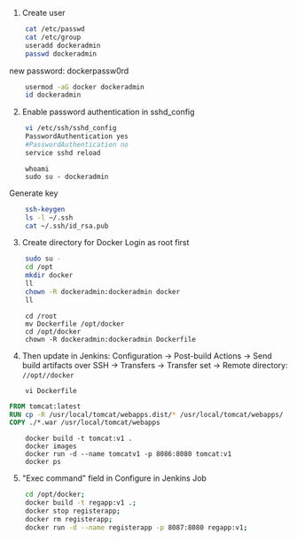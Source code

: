 1. Create user
````sh
    cat /etc/passwd
    cat /etc/group
    useradd dockeradmin
    passwd dockeradmin
````
new password: dockerpassw0rd
```sh
    usermod -aG docker dockeradmin
    id dockeradmin
```

2. Enable password authentication in sshd_config
````sh
    vi /etc/ssh/sshd_config
    PasswordAuthentication yes
    #PasswordAuthentication no
    service sshd reload
````
````shell
    whoami
    sudo su - dockeradmin
````
Generate key
````sh
    ssh-keygen
    ls -l ~/.ssh
    cat ~/.ssh/id_rsa.pub
````

3. Create directory for Docker
Login as root first
````sh
    sudo su -
    cd /opt
    mkdir docker
    ll
    chown -R dockeradmin:dockeradmin docker
    ll
````
````shell
    cd /root
    mv Dockerfile /opt/docker
    cd /opt/docker
    chown -R dockeradmin:dockeradmin Dockerfile
````

4. Then update in Jenkins: 
Configuration -> Post-build Actions -> Send build artifacts over SSH -> Transfers -> Transfer set -> Remote directory: `//opt//docker`
````shell
    vi Dockerfile 
````
````Dockerfile
FROM tomcat:latest
RUN cp -R /usr/local/tomcat/webapps.dist/* /usr/local/tomcat/webapps/
COPY ./*.war /usr/local/tomcat/webapps
````
````shell
    docker build -t tomcat:v1 .
    docker images
    docker run -d --name tomcatv1 -p 8086:8080 tomcat:v1
    docker ps
````

5. "Exec command" field in Configure in Jenkins Job
````sh
    cd /opt/docker;
    docker build -t regapp:v1 .;
    docker stop registerapp;
    docker rm registerapp;
    docker run -d --name registerapp -p 8087:8080 regapp:v1;
````